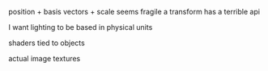 position + basis vectors + scale seems fragile
a transform has a terrible api




I want lighting to be based in physical units



shaders tied to objects


actual image textures